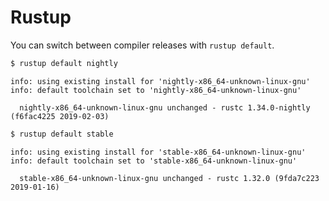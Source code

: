# Rustup

You can switch between compiler releases with `rustup default`.

```sh
$ rustup default nightly
```

```plaintext
info: using existing install for 'nightly-x86_64-unknown-linux-gnu'
info: default toolchain set to 'nightly-x86_64-unknown-linux-gnu'

  nightly-x86_64-unknown-linux-gnu unchanged - rustc 1.34.0-nightly (f6fac4225 2019-02-03)
```

```sh
$ rustup default stable
```

```plaintext
info: using existing install for 'stable-x86_64-unknown-linux-gnu'
info: default toolchain set to 'stable-x86_64-unknown-linux-gnu'

  stable-x86_64-unknown-linux-gnu unchanged - rustc 1.32.0 (9fda7c223 2019-01-16)
```
